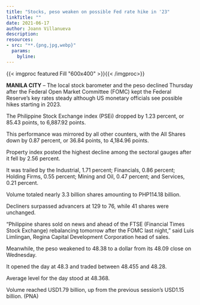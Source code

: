 ```yaml
---
title: "Stocks, peso weaken on possible Fed rate hike in '23"
linkTitle: ""
date: 2021-06-17
author: Joann Villanueva
description:
resources:
- src: "**.{png,jpg,webp}"
  params:
    byline: 
---
```

{{< imgproc featured Fill "600x400" >}}{{< /imgproc>}}

**MANILA CITY** –  The local stock barometer and the peso declined Thursday after the Federal Open Market Committee (FOMC) kept the Federal Reserve’s key rates steady although US monetary officials see possible hikes starting in 2023.
 
The Philippine Stock Exchange index (PSEi) dropped by 1.23 percent, or 85.43 points, to 6,887.92 points.
 
This performance was mirrored by all other counters, with the All Shares down by 0.87 percent, or 36.84 points, to 4,184.96 points. 
 
Property index posted the highest decline among the sectoral gauges after it fell by 2.56 percent. 
 
It was trailed by the Industrial, 1.71 percent; Financials, 0.86 percent; Holding Firms, 0.55 percent; Mining and Oil, 0.47 percent; and Services, 0.21 percent. 
 
Volume totaled nearly 3.3 billion shares amounting to PHP114.18 billion.
 
Decliners surpassed advancers at 129 to 76, while 41 shares were unchanged.
 
“Philippine shares sold on news and ahead of the FTSE (Financial Times Stock Exchange) rebalancing tomorrow after the FOMC last night,” said Luis Limlingan, Regina Capital Development Corporation head of sales. 
 
Meanwhile, the peso weakened to 48.38 to a dollar from its 48.09 close on Wednesday.
 
It opened the day at 48.3 and traded between 48.455 and 48.28. 
 
Average level for the day stood at 48.368. 
 
Volume reached USD1.79 billion, up from the previous session’s USD1.15 billion. (PNA)